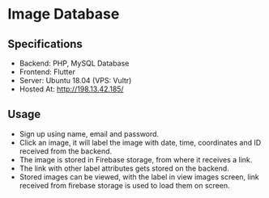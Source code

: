 # Image Database

## Specifications
- Backend: PHP, MySQL Database
- Frontend: Flutter
- Server: Ubuntu 18.04 (VPS: Vultr)
- Hosted At: http://198.13.42.185/

 ## Usage
- Sign up using name, email and password.
- Click an image, it will label the image with date, time, coordinates and ID received from the backend.
- The image is stored in Firebase storage, from where it receives a link.
- The link with other label attributes gets stored on the backend.
- Stored images can be viewed, with the label in view images screen, link received from firebase storage is used to load them on screen.




